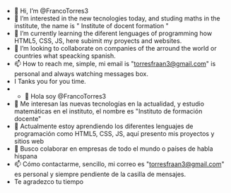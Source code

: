 - 👋 Hi, I’m @FrancoTorres3
- 👀 I’m interested in the new tecnologies today,  and studing maths in the institute, the name is " Institute of docent formation " 
-  🌱 I’m currently learning the diferent lenguages of programming how HTML5, CSS, JS, here subimit my proyects and websites.
- 💞️ I’m looking to collaborate on companies of the arround the world or countries what speacking spanish.
- 📫 How to reach me, simple, mi email is "torresfraan3@gmail.com" is personal and always watching messages box.
- I Tanks you for you time.
- - 👋 Hola soy @FrancoTorres3
- 👀 Me interesan las nuevas tecnologías en la actualidad, y estudio matemáticas en el instituto, el nombre es "Instituto de formación docente"
- 🌱 Actualmente estoy aprendiendo los diferentes lenguajes de programación como HTML5, CSS, JS, aquí presento mis proyectos y sitios web
- 💞️ Busco colaborar en empresas de todo el mundo o países de habla hispana
- 📫 Cómo contactarme, sencillo, mi correo es "torresfraan3@gmail.com" es personal y siempre pendiente de la casilla de mensajes.
- Te agradezco tu tiempo

<!---
FrancoTorres3/FrancoTorres3 is a ✨ special ✨ repository because its `README.md` (this file) appears on your GitHub profile.
You can click the Preview link to take a look at your changes.
--->
